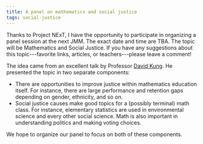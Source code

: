 ```yaml
---
title: A panel on mathematics and social justice
tags: social-justice
---
```


Thanks to Project NExT, I have the opportunity to participate in organizing a panel session at the next JMM.  The exact date and time are TBA.  The topic will be Mathematics and Social Justice.  If you have any suggestions about this topic---favorite links, articles, or teachers---please leave a comment!<!--more-->

The idea came from an excellent talk by Professor [David Kung](http://faculty.smcm.edu/dtkung).  He presented the topic in two separate components:

* There are opportunities to improve justice within mathematics education itself.  For instance, there are large performance and retention gaps depending on gender, ethnicity, and so on.
* Social justice causes make good topics for a (possibly terminal) math class.  For instance, elementary statistics are used in environmental science and every other social science.  Math is also important in understanding politics and making voting choices.

We hope to organize our panel to focus on both of these components.
